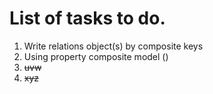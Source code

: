 # List of tasks to do.

1. Write relations object(s) by composite keys
2. Using property composite model ()
3. ~~uvw~~
4. ~~xyz~~



